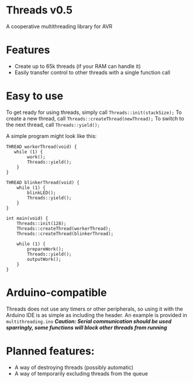 # Threads v0.5
 A cooperative multithreading library for AVR
 
# Features
- Create up to 65k threads (if your RAM can handle it)
- Easily transfer control to other threads with a single function call

# Easy to use
To get ready for using threads, simply call `Threads::init(stackSize);`
To create a new thread, call `Threads::createThread(newThread);`
To switch to the next thread, call `Threads::yield();`

A simple program might look like this:
```
THREAD workerThread(void) {
   while (1) {
        work();
        Threads::yield();
    }
}

THREAD blinkerThread(void) {
    while (1) {
        blinkLED();
        Threads::yield();
    }
}

int main(void) {
    Threads::init(128);
    Threads::createThread(workerThread);
    Threads::createThread(blinkerThread);
    
    while (1) {
        prepareWork();
        Threads::yield();
        outputWork();
    }
}
```

# Arduino-compatible
Threads does not use any timers or other peripherals, so using it with the Arduino IDE is as simple as including the header. 
An example is provided in `multithreading.ino`
***Caution: Serial communication should be used sparringly, some functions will block other threads from running***

# Planned features:
- A way of destroying threads (possibly automatic)
- A way of temporarily excluding threads from the queue